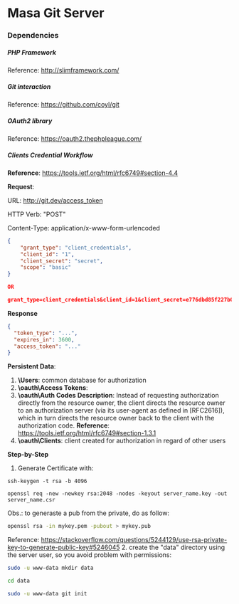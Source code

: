 # Masa Git Server

### Dependencies

##### PHP Framework

Reference: http://slimframework.com/

##### Git interaction

Reference: https://github.com/coyl/git

##### OAuth2 library

Reference: https://oauth2.thephpleague.com/

##### Clients Credential Workflow

**Reference**: https://tools.ietf.org/html/rfc6749#section-4.4

**Request**:

URL: http://git.dev/access_token

HTTP Verb: "POST"

Content-Type: application/x-www-form-urlencoded
```json
{
	"grant_type": "client_credentials",
	"client_id": "1",
	"client_secret": "secret",
	"scope": "basic"
}

OR

grant_type=client_credentials&client_id=1&client_secret=e776dbd85f227b0f6851d10eb76cdb04903b9632&scope=basic
```
**Response**
```json
{
  "token_type": "...",
  "expires_in": 3600,
  "access_token": "..."
}
```
**Persistent Data**:
1. **\Users**: common database for authorization
2. **\oauth\Access Tokens**: 
3. **\oauth\Auth Codes**
**Description**: Instead of requesting authorization directly from the resource owner, the client directs the resource owner to an authorization server (via its user-agent as defined in [RFC2616]), which in turn directs the resource owner back to the client with the authorization code.
**Reference**: https://tools.ietf.org/html/rfc6749#section-1.3.1 
4. **\oauth\Clients**: client created for authorization in regard of other users
 
**Step-by-Step**

1. Generate Certificate with:
```ssh
ssh-keygen -t rsa -b 4096
```
```ssh
openssl req -new -newkey rsa:2048 -nodes -keyout server_name.key -out server_name.csr
```
Obs.: to generaste a pub from the private, do as follow:
```sh
openssl rsa -in mykey.pem -pubout > mykey.pub
```
Reference: https://stackoverflow.com/questions/5244129/use-rsa-private-key-to-generate-public-key#5246045
2. create the "data" directory using the server user, so you avoid problem with permissions:
```sh
sudo -u www-data mkdir data
```
```sh
cd data
```
```sh
sudo -u www-data git init
```

